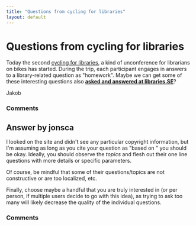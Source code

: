 ```yaml
---
title: "Questions from cycling for libraries"
layout: default
---
```

Questions from cycling for libraries
=====================
Today the second [cycling for
libraries](http://www.cyclingforlibraries.org/), a kind of unconference
for librarians on bikes has started. During the trip, each participant
engages in answers to a library-related question as "homework". Maybe we
can get some of these interesting questions also **[asked and answered
at libraries.SE](http://libraries.stackexchange.com/questions/ask)**?

Jakob

### Comments ###


Answer by jonsca
----------------
I looked on the site and didn't see any particular copyright
information, but I'm assuming as long as you cite your question as
"based on " you should be okay. Ideally, you should observe the *topics*
and flesh out their one line questions with more details or specific
parameters.

Of course, be mindful that some of their questions/topics are not
constructive or are too localized, etc.

Finally, choose maybe a handful that you are truly interested in (or per
person, if multiple users decide to go with this idea), as trying to ask
too many will likely decrease the quality of the individual questions.

### Comments ###

